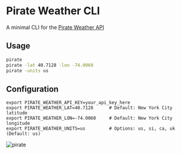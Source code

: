 # Pirate Weather CLI

A minimal CLI for the [Pirate Weather API](https://pirateweather.net/)

## Usage

```sh
pirate
pirate -lat 40.7128 -lon -74.0060
pirate -units us
```

## Configuration

```
export PIRATE_WEATHER_API_KEY=your_api_key_here
export PIRATE_WEATHER_LAT=40.7128      # Default: New York City latitude
export PIRATE_WEATHER_LON=-74.0060     # Default: New York City longitude
export PIRATE_WEATHER_UNITS=us         # Options: us, si, ca, uk (Default: us)
```

![pirate](https://github.com/user-attachments/assets/88a88c1b-8b13-4371-b7b7-5c331c8496d8)
